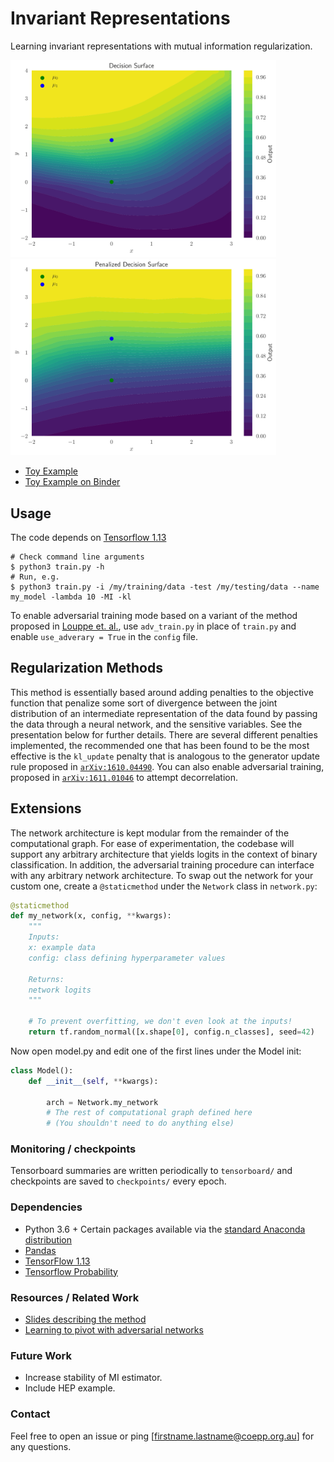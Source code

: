 # Invariant Representations
Learning invariant representations with mutual information regularization.

<img src="show/decision_no_pen.png" width="425"/> <img src="show/decision_with_pen.png" width="425"/> 

* [Toy Example](https://nbviewer.jupyter.org/github/Justin-Tan/invariant_reps/blob/master/notebooks/toy_MI.ipynb)
* [Toy Example on Binder](https://hub.mybinder.org/user/justin-tan-invariant_reps-iqsxl56t/notebooks/notebooks/toy_MI.ipynb)

## Usage
The code depends on [Tensorflow 1.13](https://github.com/tensorflow/tensorflow)
```
# Check command line arguments
$ python3 train.py -h
# Run, e.g.
$ python3 train.py -i /my/training/data -test /my/testing/data --name my_model -lambda 10 -MI -kl
```
To enable adversarial training mode based on a variant of the method proposed in [Louppe et. al.](https://arxiv.org/abs/1611.01046), use `adv_train.py` in place of `train.py` and enable `use_adverary = True` in the `config` file. 

## Regularization Methods
This method is essentially based around adding penalties to the objective function that penalize some sort of divergence between the joint distribution of an intermediate representation of the data found by passing the data through a neural network, and the sensitive variables. See the presentation below for further details. There are several different penalties implemented, the recommended one that has been found to be the most effective is the `kl_update` penalty that is analogous to the generator update rule proposed in [`arXiv:1610.04490`](https://arxiv.org/abs/1610.04490). You can also enable adversarial training, proposed in [`arXiv:1611.01046`](https://arxiv.org/abs/1611.01046) to attempt decorrelation.

## Extensions
The network architecture is kept modular from the remainder of the computational graph. For ease of experimentation, the codebase will support any arbitrary architecture that yields logits in the context of binary classification. In addition, the adversarial training procedure can interface with any arbitrary network architecture. To swap out the network for your custom one, create a `@staticmethod` under the `Network` class in `network.py`:

```python
@staticmethod
def my_network(x, config, **kwargs):
    """
    Inputs:
    x: example data
    config: class defining hyperparameter values

    Returns:
    network logits
    """

    # To prevent overfitting, we don't even look at the inputs!
    return tf.random_normal([x.shape[0], config.n_classes], seed=42)
```
Now open model.py and edit one of the first lines under the Model init:
```python
class Model():
    def __init__(self, **kwargs):

        arch = Network.my_network
        # The rest of computational graph defined here
        # (You shouldn't need to do anything else)
```
### Monitoring / checkpoints
Tensorboard summaries are written periodically to `tensorboard/` and checkpoints are saved to `checkpoints/` every epoch.

### Dependencies
* Python 3.6 + Certain packages available via the [standard Anaconda distribution](https://www.anaconda.com/distribution/)
* [Pandas](https://pandas.pydata.org/)
* [TensorFlow 1.13](https://github.com/tensorflow/tensorflow)
* [Tensorflow Probability](https://www.tensorflow.org/probability)

### Resources / Related Work

* [Slides describing the method](https://indico.cern.ch/event/766872/contributions/3357989/)
* [Learning to pivot with adversarial networks](https://arxiv.org/abs/1611.01046)

### Future Work
* Increase stability of MI estimator.
* Include HEP example.

### Contact
Feel free to open an issue or ping [firstname.lastname@coepp.org.au] for any questions.

